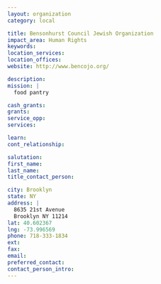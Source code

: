 ```yaml
---
layout: organization
category: local

title: Bensonhurst Council Jewish Organization
impact_area: Human Rights
keywords: 
location_services: 
location_offices: 
website: http://www.bencojo.org/

description: 
mission: |
  food pantry

cash_grants: 
grants: 
service_opp: 
services: 

learn: 
cont_relationship: 

salutation: 
first_name: 
last_name: 
title_contact_person: 

city: Brooklyn
state: NY
address: |
  8635 21st Avenue  
  Brooklyn NY 11214
lat: 40.602367
lng: -73.996569
phone: 718-333-1834
ext: 
fax: 
email: 
preferred_contact: 
contact_person_intro: 
---
```

